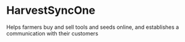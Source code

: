 # HarvestSyncOne
Helps farmers buy and sell tools and seeds online, and establishes a communication with their customers
